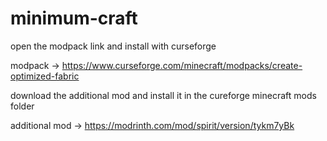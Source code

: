 # minimum-craft

open the modpack link and install with curseforge 

modpack -> https://www.curseforge.com/minecraft/modpacks/create-optimized-fabric

download the additional mod and install it in the cureforge minecraft mods folder 

additional mod -> https://modrinth.com/mod/spirit/version/tykm7yBk
